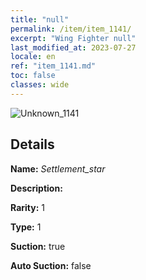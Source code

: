 ```yaml
---
title: "null"
permalink: /item/item_1141/
excerpt: "Wing Fighter null"
last_modified_at: 2023-07-27
locale: en
ref: "item_1141.md"
toc: false
classes: wide
---
```



 ![Unknown_1141](/images/item/Settlement_star_p.png)



## Details

 **Name:** *Settlement_star* 

 **Description:** 

 **Rarity:** 1 

 **Type:** 1 

 **Suction:** true 

 **Auto Suction:** false 


